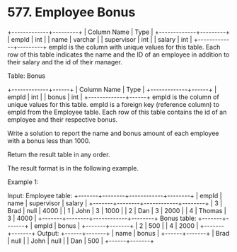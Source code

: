 # 577. Employee Bonus

+-------------+---------+
| Column Name | Type |
+-------------+---------+
| empId | int |
| name | varchar |
| supervisor | int |
| salary | int |
+-------------+---------+
empId is the column with unique values for this table.
Each row of this table indicates the name and the ID of an employee in addition to their salary and the id of their manager.

Table: Bonus

+-------------+------+
| Column Name | Type |
+-------------+------+
| empId | int |
| bonus | int |
+-------------+------+
empId is the column of unique values for this table.
empId is a foreign key (reference column) to empId from the Employee table.
Each row of this table contains the id of an employee and their respective bonus.

Write a solution to report the name and bonus amount of each employee with a bonus less than 1000.

Return the result table in any order.

The result format is in the following example.

Example 1:

Input:
Employee table:
+-------+--------+------------+--------+
| empId | name | supervisor | salary |
+-------+--------+------------+--------+
| 3 | Brad | null | 4000 |
| 1 | John | 3 | 1000 |
| 2 | Dan | 3 | 2000 |
| 4 | Thomas | 3 | 4000 |
+-------+--------+------------+--------+
Bonus table:
+-------+-------+
| empId | bonus |
+-------+-------+
| 2 | 500 |
| 4 | 2000 |
+-------+-------+
Output:
+------+-------+
| name | bonus |
+------+-------+
| Brad | null |
| John | null |
| Dan | 500 |
+------+-------+
